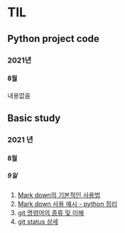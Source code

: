 # TIL

## Python project code

### 2021년

#### 8월

내용없음

## Basic study

### 2021 년

#### 8월

##### 9일

1. [Mark down의 기본적인 사용법](5회차_김윤현_마크다운_정리.md)
2. [Mark down 사용 예시 - python 정리](5회차_김윤현_지금까지_배운_파이썬_내용정리.md)
3. [git 명령어의 종류 및 이해](git_basic.md)
4. [git status 상세](status.md)

